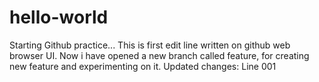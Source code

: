 # hello-world
Starting Github practice...
This is first edit line written on github web browser UI.
Now i have opened a new branch called feature, for creating new feature and experimenting on it.
Updated changes:
Line 001
